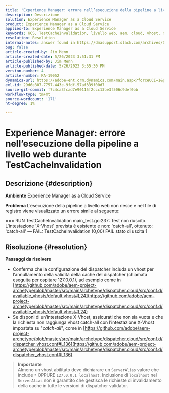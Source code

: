 ```yaml
---
title: 'Experience Manager: errore nell’esecuzione della pipeline a livello web durante TestCacheInvalidation'
description: Descrizione
solution: Experience Manager as a Cloud Service
product: Experience Manager as a Cloud Service
applies-to: Experience Manager as a Cloud Service
keywords: KCS, TestCacheInvalidation, livello web, aem, cloud, vhost, x-vhost, risoluzione dei problemi, Experience Manager, esecuzione della pipeline non riuscita, errore
resolution: Resolution
internal-notes: answer found in https://dmasupport.slack.com/archives/C013SBSHPKK/p1645102872540889?thread_ts=1645102277.855389&cid=C013SBSHPKK
bug: false
article-created-by: Jim Menn
article-created-date: 5/26/2023 3:51:31 PM
article-published-by: Jim Menn
article-published-date: 5/26/2023 3:55:30 PM
version-number: 4
article-number: KA-19052
dynamics-url: https://adobe-ent.crm.dynamics.com/main.aspx?forceUCI=1&pagetype=entityrecord&etn=knowledgearticle&id=7a6df82b-ddfb-ed11-8849-6045bd006e5a
exl-id: 29d6e807-7757-443e-9fdf-57af339f00d7
source-git-commit: f7c4ca3fcad7e90115f2ccc13be3f506c9def0bb
workflow-type: tm+mt
source-wordcount: '171'
ht-degree: 1%

---
```


# Experience Manager: errore nell’esecuzione della pipeline a livello web durante TestCacheInvalidation

## Descrizione {#description}


<b>Ambiente</b>
Experience Manager as a Cloud Service

<b>Problema</b>
L’esecuzione della pipeline a livello web non riesce e nel file di registro viene visualizzato un errore simile al seguente:

=== RUN TestCacheInvalidation main_test.go:237: Test non riuscito. L&#39;intestazione &#39;X-Vhost&#39; prevista è esistente e non: &#39;catch-all&#39;, ottenuto: &#39;catch-all&#39; — FAIL: TestCacheInvalidation (0,00) FAIL stato di uscita 1


## Risoluzione {#resolution}

<b>Passaggi da risolvere</b>

- Conferma che la configurazione del dispatcher includa un vhost per l’annullamento della validità della cache del dispatcher (chiamata eseguita per ospitare 127.0.0.1), ad esempio come in [https://github.com/adobe/aem-project-archetype/blob/master/src/main/archetype/dispatcher.cloud/src/conf.d/available_vhosts/default.vhost#L24](https://github.com/adobe/aem-project-archetype/blob/master/src/main/archetype/dispatcher.cloud/src/conf.d/available_vhosts/default.vhost#L24)
- Se disponi di un’intestazione X-Vhost, assicurati che non sia vuota e che la richiesta non raggiunga vhost catch-all con l’intestazione X-Vhost impostata su &quot;*catch-all*&quot;, come in [https://github.com/adobe/aem-project-archetype/blob/master/src/main/archetype/dispatcher.cloud/src/conf.d/dispatcher_vhost.conf#L136](https://github.com/adobe/aem-project-archetype/blob/master/src/main/archetype/dispatcher.cloud/src/conf.d/dispatcher_vhost.conf#L136)

> **Importante**\
> Almeno un vhost abilitato deve dichiarare un `ServerAlias` valore che include `*` OPPURE `127.0.0.1 localhost`. Inclusione di `localhost` nel `ServerAlias` non è garantito che gestisca le richieste di invalidamento della cache in tutte le versioni di dispatcher validator.
